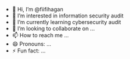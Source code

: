 - 👋 Hi, I’m @fiifihagan
- 👀 I’m interested in information security audit
- 🌱 I’m currently learning cybersecurity audit
- 💞️ I’m looking to collaborate on ...
- 📫 How to reach me ...
- 😄 Pronouns: ...
- ⚡ Fun fact: ...

<!---
fiifihagan/fiifihagan is a ✨ special ✨ repository because its `README.md` (this file) appears on your GitHub profile.
You can click the Preview link to take a look at your changes.
--->
